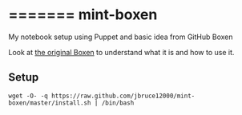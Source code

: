 =======
mint-boxen
============

My notebook setup using Puppet and basic idea from GitHub Boxen

Look at [the original Boxen](http://boxen.github.com/) to understand what it is and how to use it.

Setup
-----
    wget -O- -q https://raw.github.com/jbruce12000/mint-boxen/master/install.sh | /bin/bash

